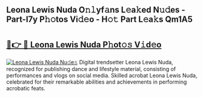 ## Leona Lewis Nuda O𝚗𝚕yf𝚊ns L𝚎a𝚔ed N𝚞𝚍es - Part-I7y P𝚑𝚘tos Vi𝚍𝚎o - H𝚘𝚝 Part L𝚎a𝚔s Qm1A5

# <h2><a href="http://kf68w39.oniu.top/?m=Leona+Lewis+Nuda">🔗👉 🔴 Leona Lewis Nuda P𝚑ot𝚘𝚜 V𝚒d𝚎o</a></h2>

[![Leona Lewis Nuda Nu𝚍e𝚜](https://i.imgur.com/0qMVB7G.gif)](http://kf68w39.oniu.top/?m=Leona+Lewis+Nuda)
Digital trendsetter Leona Lewis Nuda, recognized for publishing dance and lifestyle material, consisting of performances and vlogs on social media. Skilled acrobat Leona Lewis Nuda, celebrated for their remarkable abilities and achievements in performing acrobatic feats.  
